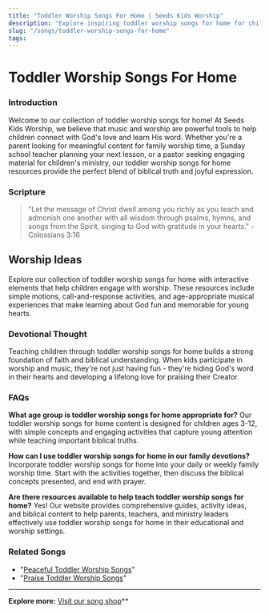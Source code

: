```yaml
---
title: "Toddler Worship Songs For Home | Seeds Kids Worship"
description: "Explore inspiring toddler worship songs for home for children's worship and faith development. Biblical music resources for families and ministry."
slug: "/songs/toddler-worship-songs-for-home"
tags:
---
```


# Toddler Worship Songs For Home

### Introduction

Welcome to our collection of toddler worship songs for home! At Seeds Kids Worship, we believe that music and worship are powerful tools to help children connect with God's love and learn His word. Whether you're a parent looking for meaningful content for family worship time, a Sunday school teacher planning your next lesson, or a pastor seeking engaging material for children's ministry, our toddler worship songs for home resources provide the perfect blend of biblical truth and joyful expression.

### Scripture

> "Let the message of Christ dwell among you richly as you teach and admonish one another with all wisdom through psalms, hymns, and songs from the Spirit, singing to God with gratitude in your hearts." - Colossians 3:16

## Worship Ideas

Explore our collection of toddler worship songs for home with interactive elements that help children engage with worship. These resources include simple motions, call-and-response activities, and age-appropriate musical experiences that make learning about God fun and memorable for young hearts.

### Devotional Thought

Teaching children through toddler worship songs for home builds a strong foundation of faith and biblical understanding. When kids participate in worship and music, they're not just having fun - they're hiding God's word in their hearts and developing a lifelong love for praising their Creator.

### FAQs

**What age group is toddler worship songs for home appropriate for?**
Our toddler worship songs for home content is designed for children ages 3-12, with simple concepts and engaging activities that capture young attention while teaching important biblical truths.

**How can I use toddler worship songs for home in our family devotions?**
Incorporate toddler worship songs for home into your daily or weekly family worship time. Start with the activities together, then discuss the biblical concepts presented, and end with prayer.

**Are there resources available to help teach toddler worship songs for home?**
Yes! Our website provides comprehensive guides, activity ideas, and biblical content to help parents, teachers, and ministry leaders effectively use toddler worship songs for home in their educational and worship settings.

### Related Songs

- "[Peaceful Toddler Worship Songs](/songs/peaceful-toddler-worship-songs/)"
- "[Praise Toddler Worship Songs](/songs/praise-toddler-worship-songs/)"

---

**Explore more:** [Visit our song shop](https://seedskidsworship.com/shop)**

<!-- Schema Markup -->
<script type="application/ld+json">
{
  "@context": "https://schema.org",
  "@type": "MusicRecording",
  "name": "Toddler Worship Songs For Home",
  "byArtist": {
    "@type": "MusicGroup",
    "name": "Seeds Kids Worship"
  },
  "isFamilyFriendly": true,
  "url": "https://seedskidsworship.com/songs/toddler-worship-songs-for-home/"
}
</script>